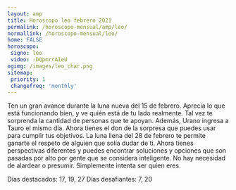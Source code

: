 ```yaml
---
layout: amp
title: Horoscopo leo febrero 2021 
permalink: /horoscopo-mensual/amp/leo/
normallink: /horoscopo-mensual/leo/
home: FALSE
horoscopo:
 signo: leo
 video: -DQpmrrAIeU
ogimg: /images/leo_char.png
sitemap:
 priority: 1
 changefreq: 'monthly'
---
```



Ten un gran avance durante la luna nueva del 15 de febrero. Aprecia lo que está funcionando bien, y ve quién está de tu lado realmente. Tal vez te sorprenda la cantidad de personas que te apoyan. Además, Urano ingresa a Tauro el mismo día. Ahora tienes el don de la sorpresa que puedes usar para cumplir tus objetivos. La luna llena del 28 de febrero te permite ganarte el respeto de alguien que solía dudar de ti. Ahora tienes perspectivas diferentes y puedes encontrar soluciones y opciones que son pasadas por alto por gente que se considera inteligente. No hay necesidad de alardear o presumir. Simplemente intenta ser quien eres. 

Días destacados: 17, 19, 27
Días desafiantes: 7, 20

